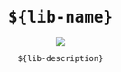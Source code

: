 <h1 align="center"><samp>${lib-name}</samp></h1>

<p align="center"><a href="${lib-link}"><img src="https://img.shields.io/badge/-Github-black.svg" /></a></p>

<p align="center"><samp>${lib-description}</samp></p>
